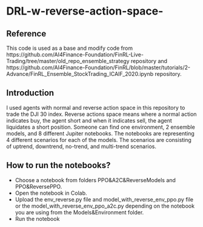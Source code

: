 # DRL-w-reverse-action-space- 

<h2>Reference</h2>
This code is used as a base and modify code from https://github.com/AI4Finance-Foundation/FinRL-Live-Trading/tree/master/old_repo_ensemble_strategy repository and https://github.com/AI4Finance-Foundation/FinRL/blob/master/tutorials/2-Advance/FinRL_Ensemble_StockTrading_ICAIF_2020.ipynb repository. 

<h2>Introduction</h2>
I used agents with normal and reverse action space in this repository to trade the DJI 30 index. Reverse actions space means where a normal action indicates buy, the agent short and when it indicates sell, the agent liquidates a short position. Someone can find one environment, 2 ensemble models, and 8 different Jupiter notebooks. The notebooks are representing 4 different scenarios for each of the models. 
The scenarios are consisting of uptrend, downtrend, no-trend, and multi-trend scenarios. 
 
<h2>How to run the notebooks? </h2>

-	Choose a notebook from folders PPO&A2C&ReverseModels and PPO&ReversePPO.
-	Open the notebook in Colab.
-	Upload the env_reverse.py file and model_with_reverse_env_ppo.py file or the model_with_reverse_env_ppo_a2c.py depending on the notebook you are using from the Models&Environment folder. 
-	Run the notebook 


